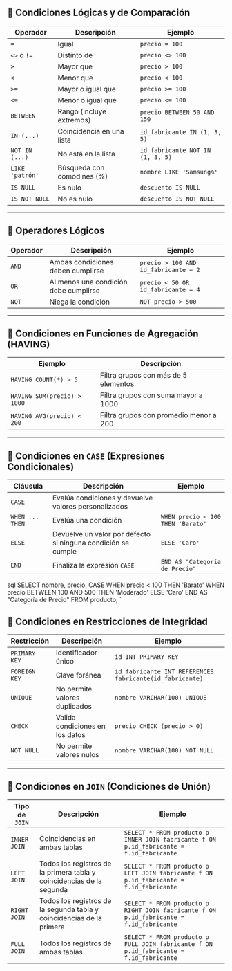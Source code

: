 ## 🔹 Condiciones Lógicas y de Comparación  

| Operador       | Descripción                          | Ejemplo                 |
|---------------|----------------------------------|-------------------------|
| `=`          | Igual                            | `precio = 100`         |
| `<>` o `!=`  | Distinto de                      | `precio <> 100`        |
| `>`          | Mayor que                        | `precio > 100`         |
| `<`          | Menor que                        | `precio < 100`         |
| `>=`         | Mayor o igual que                | `precio >= 100`        |
| `<=`         | Menor o igual que                | `precio <= 100`        |
| `BETWEEN`    | Rango (incluye extremos)        | `precio BETWEEN 50 AND 150` |
| `IN (...)`   | Coincidencia en una lista       | `id_fabricante IN (1, 3, 5)` |
| `NOT IN (...)` | No está en la lista           | `id_fabricante NOT IN (1, 3, 5)` |
| `LIKE 'patrón'` | Búsqueda con comodines (%)   | `nombre LIKE 'Samsung%'` |
| `IS NULL`    | Es nulo                         | `descuento IS NULL`    |
| `IS NOT NULL` | No es nulo                     | `descuento IS NOT NULL` |

---

## 🔹 Operadores Lógicos  

| Operador | Descripción | Ejemplo |
|----------|------------|---------|
| `AND` | Ambas condiciones deben cumplirse | `precio > 100 AND id_fabricante = 2` |
| `OR` | Al menos una condición debe cumplirse | `precio < 50 OR id_fabricante = 4` |
| `NOT` | Niega la condición | `NOT precio > 500` |

---

## 🔹 Condiciones en Funciones de Agregación (HAVING)  

| Ejemplo | Descripción |
|---------|------------|
| `HAVING COUNT(*) > 5` | Filtra grupos con más de 5 elementos |
| `HAVING SUM(precio) > 1000` | Filtra grupos con suma mayor a 1000 |
| `HAVING AVG(precio) < 200` | Filtra grupos con promedio menor a 200 |

---

## 🔹 Condiciones en `CASE` (Expresiones Condicionales)  

| Cláusula | Descripción | Ejemplo |
|----------|------------|---------|
| `CASE` | Evalúa condiciones y devuelve valores personalizados |  
| `WHEN ... THEN` | Evalúa una condición | `WHEN precio < 100 THEN 'Barato'` |
| `ELSE` | Devuelve un valor por defecto si ninguna condición se cumple | `ELSE 'Caro'` |
| `END` | Finaliza la expresión `CASE` | `END AS "Categoría de Precio"` |

sql
SELECT nombre, precio,
    CASE 
        WHEN precio < 100 THEN 'Barato'
        WHEN precio BETWEEN 100 AND 500 THEN 'Moderado'
        ELSE 'Caro'
    END AS "Categoría de Precio"
FROM producto; ´



## 🔹 Condiciones en Restricciones de Integridad  

| Restricción     | Descripción                               | Ejemplo                                             |
|-----------------|-------------------------------------------|-----------------------------------------------------|
| `PRIMARY KEY`   | Identificador único                      | `id INT PRIMARY KEY`                               |
| `FOREIGN KEY`   | Clave foránea                             | `id_fabricante INT REFERENCES fabricante(id_fabricante)` |
| `UNIQUE`         | No permite valores duplicados             | `nombre VARCHAR(100) UNIQUE`                        |
| `CHECK`          | Valida condiciones en los datos           | `precio CHECK (precio > 0)`                         |
| `NOT NULL`       | No permite valores nulos                  | `nombre VARCHAR(100) NOT NULL`                      |

---

## 🔹 Condiciones en `JOIN` (Condiciones de Unión)  

| Tipo de `JOIN`  | Descripción                                         | Ejemplo                                                                 |
|-----------------|-----------------------------------------------------|-------------------------------------------------------------------------|
| `INNER JOIN`    | Coincidencias en ambas tablas                       | `SELECT * FROM producto p INNER JOIN fabricante f ON p.id_fabricante = f.id_fabricante` |
| `LEFT JOIN`     | Todos los registros de la primera tabla y coincidencias de la segunda | `SELECT * FROM producto p LEFT JOIN fabricante f ON p.id_fabricante = f.id_fabricante` |
| `RIGHT JOIN`    | Todos los registros de la segunda tabla y coincidencias de la primera | `SELECT * FROM producto p RIGHT JOIN fabricante f ON p.id_fabricante = f.id_fabricante` |
| `FULL JOIN`     | Todos los registros de ambas tablas                 | `SELECT * FROM producto p FULL JOIN fabricante f ON p.id_fabricante = f.id_fabricante` |

